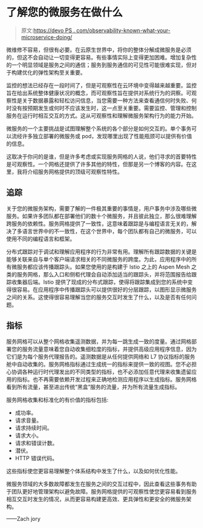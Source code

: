 # 了解您的微服务在做什么

> 原文:[https://devo PS . com/observability-known-what-your-microservice-doing/](https://devops.com/observability-knowing-what-your-microservices-doing/)

微维修不容易，但很有必要。在云原生世界中，将你的整体分解成微服务是必须的，但这不会自动让一切变得更容易。有些事情实际上变得更加困难。增加复杂性的一个明显领域是服务之间的通信；服务到服务通信的可见性可能很难实现，但对于构建优化的弹性架构至关重要。

监控的想法已经存在一段时间了，但是可观察性在云环境中变得越来越重要。监控旨在给出系统整体健康状况的概念，而可观察性旨在提供对系统行为的洞察。可观察性是关于数据暴露和轻松访问信息，当您需要一种方法来查看通信何时失败、何时没有按预期发生或何时不应该发生时，这一点至关重要。需要监控、管理和控制服务在运行时相互交互的方式。这从可观察性和理解微服务架构行为的能力开始。

微服务的一个主要挑战是试图理解整个系统的各个部分是如何交互的。单个事务可以流经许多独立部署的微服务或 pod，发现哪里出现了性能瓶颈可以提供有价值的信息。

这取决于你问的是谁，但是许多考虑或实现服务网格的人说，他们寻求的首要特性是可观察性。一个网格还提供了许多其他的特性，但那是另一个博客的内容。在这里，我将介绍服务网格提供的顶级可观察性特性。

## **追踪**

关于您的微服务架构，需要了解的一件极其重要的事情是，用户事务中涉及哪些微服务。如果许多团队都在部署他们的数十个微服务，并且彼此独立，那么很难理解跨服务的依赖性。服务网格提供了一致性，这意味着跟踪是与编程语言无关的，解决了多语言世界中的不一致性，在这个世界中，每个团队都有自己的微服务，可以使用不同的编程语言和框架。

分布式跟踪对于调试和理解应用程序的行为非常有用。理解所有跟踪数据的关键是能够关联来自与单个客户端请求相关的不同微服务的跨度。为此，应用程序中的所有微服务都应该传播跟踪头。如果您使用的是构建于 Istio 之上的 Aspen Mesh 之类的服务网格，那么入口和侧柜代理会自动添加适当的跟踪头，并将范围报告给跟踪收集器后端。Istio 提供了现成的分布式跟踪，使得将跟踪集成到您的系统中变得很容易。在应用程序中传播跟踪头可以提供很好的分层跟踪，以图形显示微服务之间的关系。这使得很容易理解当您的服务交互时发生了什么，以及是否有任何问题。

## **指标**

服务网格可以从整个网格收集遥测数据，并为每一跳生成一致的度量。通过网格部署您的服务流量意味着您自动收集细粒度的指标，并提供高级应用程序信息，因为它们是为每个服务代理报告的。遥测数据是从任何提供网络和 L7 协议指标的服务舱中自动收集的。服务网格指标通过生成统一的指标来提供一致的视图。您不必担心协调各种运行时代理发出的不同类型的指标，也不必添加任意代理来收集遗留应用的指标。也不再需要依赖开发过程来正确地检测应用程序以生成指标。服务网格看到所有流量，甚至进出传统“黑盒”服务的流量，并为所有流量生成指标。

服务网格收集和标准化的有价值的指标包括:

*   成功率。
*   请求音量。
*   请求持续时间。
*   请求大小。
*   请求和错误计数。
*   潜伏。
*   HTTP 错误代码。

这些指标使您更容易理解整个体系结构中发生了什么，以及如何优化性能。

微服务领域的大多数故障都发生在服务之间的交互过程中，因此查看这些事务有助于团队更好地管理架构以避免故障。服务网格提供的可观察性使您更容易看到服务相互交互时发生的情况，从而更容易构建更高效、更具弹性和更安全的微服务架构。

——Zach jory